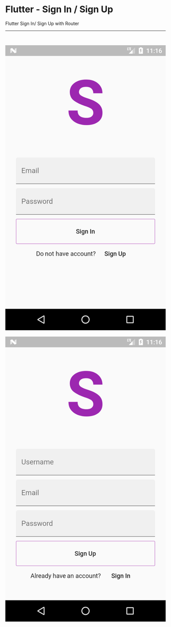 # Flutter - Sign In / Sign Up

Flutter Sign In/ Sign Up with Router

---------------
</br>

![Alt text](screenshot/sign_in.png?raw=true&width="400" "Sign In")
</br></br>
![Alt text](screenshot/sign_up.png?raw=true "Sign Up")